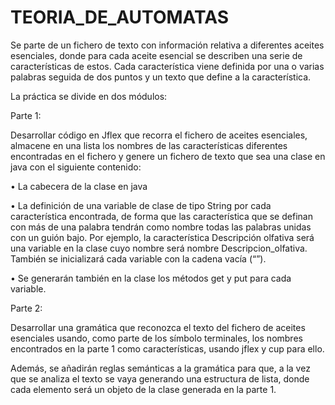 # TEORIA_DE_AUTOMATAS
Se parte de un fichero de texto con información relativa a diferentes aceites esenciales, donde para cada aceite esencial se describen una serie de características de estos. Cada característica viene definida por una o varias palabras seguida de dos puntos y un texto que define a la característica.

La práctica se divide en dos módulos:

Parte 1:

Desarrollar código en Jflex que recorra el fichero de aceites esenciales, almacene en una lista los nombres de las características diferentes encontradas en el fichero y genere un fichero de texto que sea una clase en java con el siguiente contenido:

• La cabecera de la clase en java

• La definición de una variable de clase de tipo String por cada característica encontrada, de forma que las característica que se definan con más de una palabra tendrán como nombre todas las palabras unidas con un guión bajo. Por ejemplo, la característica Descripción olfativa será una variable en la clase cuyo nombre será nombre Descripcion_olfativa. También se inicializará cada variable con la cadena vacía (“”).

• Se generarán también en la clase los métodos get y put para cada variable.

Parte 2:

Desarrollar una gramática que reconozca el texto del fichero de aceites esenciales usando, como parte de los símbolo terminales, los nombres encontrados en la parte 1 como características, usando jflex y cup para ello.

Además, se añadirán reglas semánticas a la gramática para que, a la vez que se analiza el texto se vaya generando una estructura de lista, donde cada elemento será un objeto de la clase generada en la parte 1.
